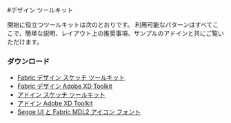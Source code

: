 #<a name="design-toolkits"></a>デザイン ツールキット

開始に役立つツールキットは次のとおりです。 利用可能なパターンはすべてここで、簡単な説明、レイアウト上の推奨事項、サンプルのアドインと共にご覧いただけます。

### <a name="downloads"></a>ダウンロード

* [Fabric デザイン スケッチ ツールキット](https://aka.ms/fabric-sketch-toolkit)
* [Fabric デザイン Adobe XD Toolkit](https://aka.ms/fabric-toolkit)
* [アドイン スケッチ ツールキット](https://aka.ms/addins_sketch_toolkit)
* [アドイン Adobe XD Toolkit](https://aka.ms/addins_toolkit)
* [Segoe UI と Fabric MDL2 アイコン フォント](https://static2.sharepointonline.com/files/fabric/fabric-website/files/segoeui_fabricmdl2_icon_fonts.zip)